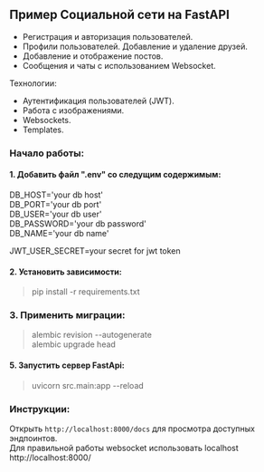 ## Пример Социальной сети на FastAPI
- Регистрация и авторизация пользователей.
- Профили пользователей. Добавление и удаление друзей.
- Добавление и отображение постов.
- Сообщения и чаты с использованием Websocket.

Технологии: 
- Аутентификация пользователей (JWT).
- Работа с изображениями.
- Websockets.
- Templates.

### Начало работы:
#### 1. Добавить файл ".env" со следущим содержимым:
DB_HOST='your db host' \
DB_PORT='your db port' \
DB_USER='your db user' \
DB_PASSWORD='your db password' \
DB_NAME='your db name'

JWT_USER_SECRET=your secret for jwt token

#### 2. Установить зависимости:
> pip install -r requirements.txt
### 3. Применить миграции:
> alembic revision --autogenerate \
> alembic upgrade head
#### 5. Запустить сервер FastApi:
> uvicorn src.main:app --reload

### Инструкции:
Открыть `http://localhost:8000/docs` для просмотра доступных эндпоинтов. \
Для правильной работы websocket использовать localhost http://localhost:8000/